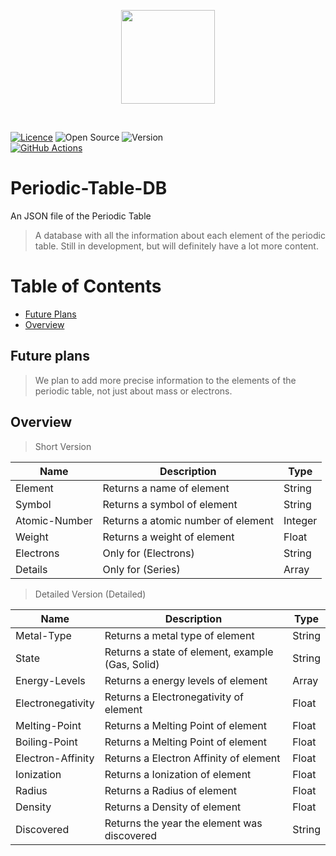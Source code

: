 <p align="center">
  <img src="https://img.icons8.com/color/480/periodic-table-of-elements.png" height="150" align="center"/>
</p><br/>


[![Licence](https://img.shields.io/github/license/Ileriayo/markdown-badges?style=for-the-badge)](./LICENSE)
![Open Source](https://img.shields.io/badge/Open%20Source-FB542B?style=for-the-badge&logoColor=white)
![Version](https://img.shields.io/badge/Version%201.2-2962FF?style=for-the-badge&logoColor=white)
<br/>
[![GitHub Actions](https://img.shields.io/badge/github%20actions-%232671E5.svg?style=for-the-badge&logo=githubactions&logoColor=white)](../actions)

# Periodic-Table-DB
An JSON file of the Periodic Table

> A database with all the information about each element of the periodic table.
> Still in development, but will definitely have a lot more content.

# Table of Contents
- [Future Plans](#future-plans)
- [Overview](#overview)

## Future plans
> We plan to add more precise information to the elements of the periodic table, not just about mass or electrons.

## Overview
> Short Version

| Name | Description | Type |
| --- | --- | --- |
| Element | Returns a name of element | String |
| Symbol | Returns a symbol of element| String |
| Atomic-Number | Returns a atomic number of element | Integer |
| Weight | Returns a weight of element | Float |
| Electrons | Only for (Electrons) | String |
| Details | Only for (Series) | Array |

> Detailed Version (Detailed)

| Name | Description | Type |
| --- | --- | --- |
| Metal-Type | Returns a metal type of element | String |
| State | Returns a state of element, example (Gas, Solid) | String |
| Energy-Levels | Returns a energy levels of element | Array |
| Electronegativity | Returns a Electronegativity of element | Float |
| Melting-Point | Returns a Melting Point of element | Float |
| Boiling-Point | Returns a Melting Point of element | Float |
| Electron-Affinity | Returns a Electron Affinity of element | Float |
| Ionization | Returns a Ionization of element | Float |
| Radius | Returns a Radius of element | Float |
| Density | Returns a Density of element | Float |
| Discovered | Returns the year the element was discovered | String |
